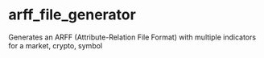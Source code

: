 # arff_file_generator
Generates an ARFF (Attribute-Relation File Format) with multiple indicators for a market, crypto, symbol
